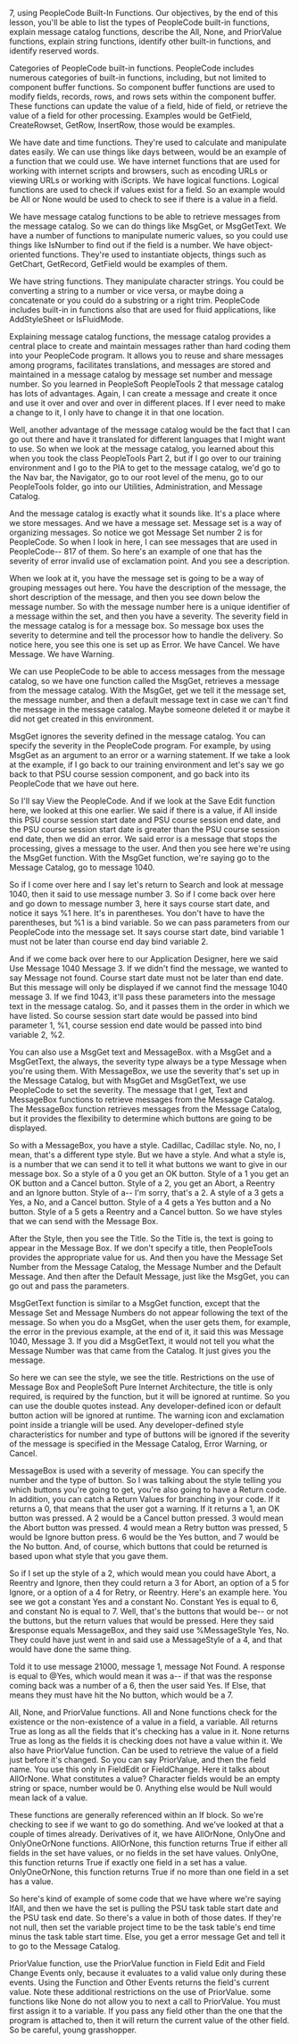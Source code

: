 7, using PeopleCode Built-In Functions. Our objectives, by the end of this lesson, you'll be able to list the types of PeopleCode built-in functions, explain message catalog functions, describe the All, None, and PriorValue functions, explain string functions, identify other built-in functions, and identify reserved words.

Categories of PeopleCode built-in functions. PeopleCode includes numerous categories of built-in functions, including, but not limited to component buffer functions. So component buffer functions are used to modify fields, records, rows, and rows sets within the component buffer. These functions can update the value of a field, hide of field, or retrieve the value of a field for other processing. Examples would be GetField, CreateRowset, GetRow, InsertRow, those would be examples.

We have date and time functions. They're used to calculate and manipulate dates easily. We can use things like days between, would be an example of a function that we could use. We have internet functions that are used for working with internet scripts and browsers, such as encoding URLs or viewing URLs or working with iScripts. We have logical functions. Logical functions are used to check if values exist for a field. So an example would be All or None would be used to check to see if there is a value in a field.

We have message catalog functions to be able to retrieve messages from the message catalog. So we can do things like MsgGet, or MsgGetText. We have a number of functions to manipulate numeric values, so you could use things like IsNumber to find out if the field is a number. We have object-oriented functions. They're used to instantiate objects, things such as GetChart, GetRecord, GetField would be examples of them.

We have string functions. They manipulate character strings. You could be converting a string to a number or vice versa, or maybe doing a concatenate or you could do a substring or a right trim. PeopleCode includes built-in in functions also that are used for fluid applications, like AddStyleSheet or IsFluidMode.

Explaining message catalog functions, the message catalog provides a central place to create and maintain messages rather than hard coding them into your PeopleCode program. It allows you to reuse and share messages among programs, facilitates translations, and messages are stored and maintained in a message catalog by message set number and message number. So you learned in PeopleSoft PeopleTools 2 that message catalog has lots of advantages. Again, I can create a message and create it once and use it over and over and over in different places. If I ever need to make a change to it, I only have to change it in that one location.

Well, another advantage of the message catalog would be the fact that I can go out there and have it translated for different languages that I might want to use. So when we look at the message catalog, you learned about this when you took the class PeopleTools Part 2, but if I go over to our training environment and I go to the PIA to get to the message catalog, we'd go to the Nav bar, the Navigator, go to our root level of the menu, go to our PeopleTools folder, go into our Utilities, Administration, and Message Catalog.

And the message catalog is exactly what it sounds like. It's a place where we store messages. And we have a message set. Message set is a way of organizing messages. So notice we got Message Set number 2 is for PeopleCode. So when I look in here, I can see messages that are used in PeopleCode-- 817 of them. So here's an example of one that has the severity of error invalid use of exclamation point. And you see a description.

When we look at it, you have the message set is going to be a way of grouping messages out here. You have the description of the message, the short description of the message, and then you see down below the message number. So with the message number here is a unique identifier of a message within the set, and then you have a severity. The severity field in the message catalog is for a message box. So message box uses the severity to determine and tell the processor how to handle the delivery. So notice here, you see this one is set up as Error. We have Cancel. We have Message. We have Warning.

We can use PeopleCode to be able to access messages from the message catalog, so we have one function called the MsgGet, retrieves a message from the message catalog. With the MsgGet, get we tell it the message set, the message number, and then a default message text in case we can't find the message in the message catalog. Maybe someone deleted it or maybe it did not get created in this environment.

MsgGet ignores the severity defined in the message catalog. You can specify the severity in the PeopleCode program. For example, by using MsgGet as an argument to an error or a warning statement. If we take a look at the example, if I go back to our training environment and let's say we go back to that PSU course session component, and go back into its PeopleCode that we have out here.

So I'll say View the PeopleCode. And if we look at the Save Edit function here, we looked at this one earlier. We said if there is a value, if All inside this PSU course session start date and PSU course session end date, and the PSU course session start date is greater than the PSU course session end date, then we did an error. We said error is a message that stops the processing, gives a message to the user. And then you see here we're using the MsgGet function. With the MsgGet function, we're saying go to the Message Catalog, go to message 1040.

So if I come over here and I say let's return to Search and look at message 1040, then it said to use message number 3. So if I come back over here and go down to message number 3, here it says course start date, and notice it says %1 here. It's in parentheses. You don't have to have the parentheses, but %1 is a bind variable. So we can pass parameters from our PeopleCode into the message set. It says course start date, bind variable 1 must not be later than course end day bind variable 2.

And if we come back over here to our Application Designer, here we said Use Message 1040 Message 3. If we didn't find the message, we wanted to say Message not found. Course start date must not be later than end date. But this message will only be displayed if we cannot find the message 1040 message 3. If we find 1043, it'll pass these parameters into the message text in the message catalog. So, and it passes them in the order in which we have listed. So course session start date would be passed into bind parameter 1, %1, course session end date would be passed into bind variable 2, %2.

You can also use a MsgGet text and MessageBox. with a MsgGet and a MsgGetText, the always, the severity type always be a type Message when you're using them. With MessageBox, we use the severity that's set up in the Message Catalog, but with MsgGet and MsgGetText, we use PeopleCode to set the severity. The message that I get, Text and MessageBox functions to retrieve messages from the Message Catalog. The MessageBox function retrieves messages from the Message Catalog, but it provides the flexibility to determine which buttons are going to be displayed.

So with a MessageBox, you have a style. Cadillac, Cadillac style. No, no, I mean, that's a different type style. But we have a style. And what a style is, is a number that we can send it to tell it what buttons we want to give in our message box. So a style of a 0 you get an OK button. Style of a 1 you get an OK button and a Cancel button. Style of a 2, you get an Abort, a Reentry and an Ignore button. Style of a-- I'm sorry, that's a 2. A style of a 3 gets a Yes, a No, and a Cancel button. Style of a 4 gets a Yes button and a No button. Style of a 5 gets a Reentry and a Cancel button. So we have styles that we can send with the Message Box.

After the Style, then you see the Title. So the Title is, the text is going to appear in the Message Box. If we don't specify a title, then PeopleTools provides the appropriate value for us. And then you have the Message Set Number from the Message Catalog, the Message Number and the Default Message. And then after the Default Message, just like the MsgGet, you can go out and pass the parameters.

MsgGetText function is similar to a MsgGet function, except that the Message Set and Message Numbers do not appear following the text of the message. So when you do a MsgGet, when the user gets them, for example, the error in the previous example, at the end of it, it said this was Message 1040, Message 3. If you did a MsgGetText, it would not tell you what the Message Number was that came from the Catalog. It just gives you the message.

So here we can see the style, we see the title. Restrictions on the use of Message Box and PeopleSoft Pure Internet Architecture, the title is only required, is required by the function, but it will be ignored at runtime. So you can use the double quotes instead. Any developer-defined icon or default button action will be ignored at runtime. The warning icon and exclamation point inside a triangle will be used. Any developer-defined style characteristics for number and type of buttons will be ignored if the severity of the message is specified in the Message Catalog, Error Warning, or Cancel.

MessageBox is used with a severity of message. You can specify the number and the type of button. So I was talking about the style telling you which buttons you're going to get, you're also going to have a Return code. In addition, you can catch a Return Values for branching in your code. If it returns a 0, that means that the user got a warning. If it returns a 1, an OK button was pressed. A 2 would be a Cancel button pressed. 3 would mean the Abort button was pressed. 4 would mean a Retry button was pressed, 5 would be Ignore button press. 6 would be the Yes button, and 7 would be the No button. And, of course, which buttons that could be returned is based upon what style that you gave them.

So if I set up the style of a 2, which would mean you could have Abort, a Reentry and Ignore, then they could return a 3 for Abort, an option of a 5 for Ignore, or a option of a 4 for Retry, or Reentry. Here's an example here. You see we got a constant Yes and a constant No. Constant Yes is equal to 6, and constant No is equal to 7. Well, that's the buttons that would be-- or not the buttons, but the return values that would be pressed. Here they said &response equals MessageBox, and they said use %MessageStyle Yes, No. They could have just went in and said use a MessageStyle of a 4, and that would have done the same thing.

Told it to use message 21000, message 1, message Not Found. A response is equal to @Yes, which would mean it was a-- if that was the response coming back was a number of a 6, then the user said Yes. If Else, that means they must have hit the No button, which would be a 7.

All, None, and PriorValue functions. All and None functions check for the existence or the non-existence of a value in a field, a variable. All returns True as long as all the fields that it's checking has a value in it. None returns True as long as the fields it is checking does not have a value within it. We also have PriorValue function. Can be used to retrieve the value of a field just before it's changed. So you can say PriorValue, and then the field name. You use this only in FieldEdit or FieldChange. Here it talks about AllOrNone. What constitutes a value? Character fields would be an empty string or space, number would be 0. Anything else would be Null would mean lack of a value.

These functions are generally referenced within an If block. So we're checking to see if we want to go do something. And we've looked at that a couple of times already. Derivatives of it, we have AllOrNone, OnlyOne and OnlyOneOrNone functions. AllOrNone, this function returns True if either all fields in the set have values, or no fields in the set have values. OnlyOne, this function returns True if exactly one field in a set has a value. OnlyOneOrNone, this function returns True if no more than one field in a set has a value.

So here's kind of example of some code that we have where we're saying IfAll, and then we have the set is pulling the PSU task table start date and the PSU task end date. So there's a value in both of those dates. If they're not null, then set the variable project time to be the task table's end time minus the task table start time. Else, you get a error message Get and tell it to go to the Message Catalog.

PriorValue function, use the PriorValue function in Field Edit and Field Change Events only, because it evaluates to a valid value only during these events. Using the Function and Other Events returns the field's current value. Note these additional restrictions on the use of PriorValue. some functions like None do not allow you to next a call to PriorValue. You must first assign it to a variable. If you pass any field other than the one that the program is attached to, then it will return the current value of the other field. So be careful, young grasshopper.